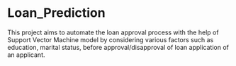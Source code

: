 # Loan_Prediction

This project aims to automate the loan approval process with the help of Support Vector Machine model by considering various factors such as education, marital status,
before approval/disapproval of loan application of an applicant.
